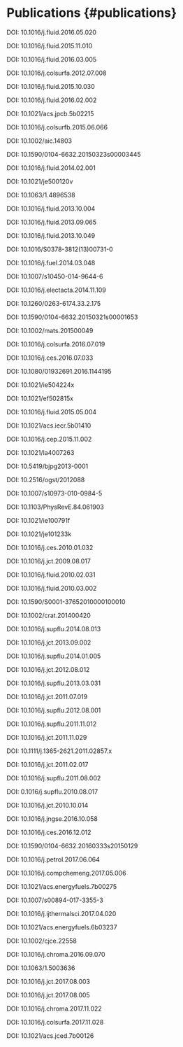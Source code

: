 Publications {#publications}
============


<!--Para acrescentar uma nova publicação, basta que ela esteja associada a um Digital Object
Identifier (DOI). No caso de artigo em periódico, o DOI é normalmente fornecido pela editora logo
após o aceite. Então, basta adicionar o novo DOI na lista abaixo, em qualquer posição, seguindo
exatamente o formato dos demais.
-->
DOI: 10.1016/j.fluid.2016.05.020

DOI: 10.1016/j.fluid.2015.11.010

DOI: 10.1016/j.fluid.2016.03.005

DOI: 10.1016/j.colsurfa.2012.07.008

DOI: 10.1016/j.fluid.2015.10.030

DOI: 10.1016/j.fluid.2016.02.002

DOI: 10.1021/acs.jpcb.5b02215

DOI: 10.1016/j.colsurfb.2015.06.066

DOI: 10.1002/aic.14803

DOI: 10.1590/0104-6632.20150323s00003445

DOI: 10.1016/j.fluid.2014.02.001

DOI: 10.1021/je500120v

DOI: 10.1063/1.4896538

DOI: 10.1016/j.fluid.2013.10.004 

DOI: 10.1016/j.fluid.2013.09.065

DOI: 10.1016/j.fluid.2013.10.049

DOI: 10.1016/S0378-3812(13)00731-0

DOI: 10.1016/j.fuel.2014.03.048

DOI: 10.1007/s10450-014-9644-6

DOI: 10.1016/j.electacta.2014.11.109

DOI: 10.1260/0263-6174.33.2.175

DOI: 10.1590/0104-6632.20150321s00001653

DOI: 10.1002/mats.201500049

DOI: 10.1016/j.colsurfa.2016.07.019

DOI: 10.1016/j.ces.2016.07.033

DOI: 10.1080/01932691.2016.1144195

DOI: 10.1021/ie504224x

DOI: 10.1021/ef502815x

DOI: 10.1016/j.fluid.2015.05.004

DOI: 10.1021/acs.iecr.5b01410

DOI: 10.1016/j.cep.2015.11.002

DOI: 10.1021/la4007263

DOI: 10.5419/bjpg2013-0001

DOI: 10.2516/ogst/2012088

DOI: 10.1007/s10973-010-0984-5

DOI: 10.1103/PhysRevE.84.061903

DOI: 10.1021/ie100791f

DOI: 10.1021/je101233k

DOI: 10.1016/j.ces.2010.01.032

DOI: 10.1016/j.jct.2009.08.017

DOI: 10.1016/j.fluid.2010.02.031

DOI: 10.1016/j.fluid.2010.03.002

DOI: 10.1590/S0001-37652010000100010

DOI: 10.1002/crat.201400420

DOI: 10.1016/j.supflu.2014.08.013

DOI: 10.1016/j.jct.2013.09.002

DOI: 10.1016/j.supflu.2014.01.005

DOI: 10.1016/j.jct.2012.08.012

DOI: 10.1016/j.supflu.2013.03.031

DOI: 10.1016/j.jct.2011.07.019

DOI: 10.1016/j.supflu.2012.08.001

DOI: 10.1016/j.supflu.2011.11.012

DOI: 10.1016/j.jct.2011.11.029

DOI: 10.1111/j.1365-2621.2011.02857.x

DOI: 10.1016/j.jct.2011.02.017

DOI: 10.1016/j.supflu.2011.08.002

DOI: 0.1016/j.supflu.2010.08.017

DOI: 10.1016/j.jct.2010.10.014

DOI: 10.1016/j.jngse.2016.10.058

DOI: 10.1016/j.ces.2016.12.012

DOI: 10.1590/0104-6632.20160333s20150129

DOI: 10.1016/j.petrol.2017.06.064

DOI: 10.1016/j.compchemeng.2017.05.006

DOI: 10.1021/acs.energyfuels.7b00275

DOI: 10.1007/s00894-017-3355-3

DOI: 10.1016/j.ijthermalsci.2017.04.020

DOI: 10.1021/acs.energyfuels.6b03237

DOI: 10.1002/cjce.22558

DOI: 10.1016/j.chroma.2016.09.070

DOI: 10.1063/1.5003636

DOI: 10.1016/j.jct.2017.08.003

DOI: 10.1016/j.jct.2017.08.005

DOI: 10.1016/j.chroma.2017.11.022

DOI: 10.1016/j.colsurfa.2017.11.028

DOI: 10.1021/acs.jced.7b00126



